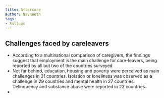 ```yaml
---
title: Aftercare
author: Navneeth
tags: 
- Rollups
---
```



## Challenges faced by careleavers

- According to a multinational comparison of caregivers, the findings suggest that employment is the main challenge for care-leavers, being reported by all but two of the countries surveyed
- Not far behind, education, housing and poverty were perceived as main challenges in 31 countries. Isolation or loneliness was observed as a challenge in 29 countries and mental health in 27 countries. Delinquency and substance abuse were reported in 22 countries.
- 
